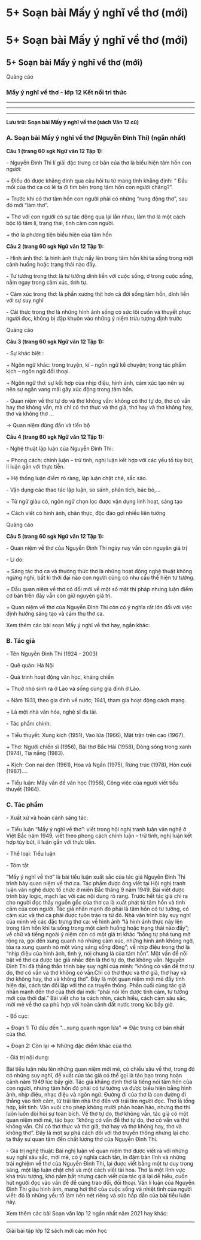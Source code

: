 # 5+ Soạn bài Mấy ý nghĩ về thơ (mới)

# 5+ Soạn bài Mấy ý nghĩ về thơ (mới)

## 5+ Soạn bài Mấy ý nghĩ về thơ (mới)

Quảng cáo

### Mấy ý nghĩ về thơ - lớp 12 Kết nối tri thức

* * *

* * *

* * *

**Lưu trữ: Soạn bài Mấy ý nghĩ về thơ (sách Văn 12 cũ)**

### **A. Soạn bài Mấy ý nghĩ về thơ (Nguyễn Đình Thi) (ngắn nhất)**

**Câu 1 (trang 60 sgk Ngữ văn 12 Tập 1):**

\- Nguyễn Đình Thi lí giải đặc trưng cơ bản của thơ là biểu hiện tâm hồn con người:

\+ Điều đó được khẳng đinh qua câu hỏi tu từ mang tính khẳng định: “ Đầu mối của thơ ca có lẽ ta đi tìm bên trong tâm hồn con người chăng?”. 

\+ Trước khi có thơ tâm hồn con người phải có những “rung động thơ”, sau đó mới “làm thơ”.

\+ Thơ với con người có sự tác động qua lại lẫn nhau, làm thơ là một cách bộc lộ tâm lí, trạng thái, tình cảm con người.

\+ thơ là phương tiện biểu hiện của tâm hồn

**Câu 2 (trang 60 sgk Ngữ văn 12 Tập 1):**

\- Hình ảnh thơ: là hình ảnh thực nẩy lên trong tâm hồn khi ta sống trong một cảnh huống hoặc trạng thái nào đấy.

\- Tư tưởng trong thơ: là tư tưởng dính liền với cuộc sống, ở trong cuộc sống, nằm ngay trong cảm xúc, tình tự.

\- Cảm xúc trong thơ: là phần xương thịt hơn cả đời sống tâm hồn, dính liền với sự suy nghĩ

\- Cái thực trong thơ là những hình ảnh sống có sức lôi cuốn và thuyết phục người đọc, không bị dập khuôn vào những ý niệm trừu tượng định trước

Quảng cáo

**Câu 3 (trang 60 sgk Ngữ văn 12 Tập 1):**

\- Sự khác biệt :

\+ Ngôn ngữ khác: trong truyện, kí – ngôn ngữ kể chuyện; trong tác phẩm kịch – ngôn ngữ đối thoại.

\+ Ngôn ngữ thơ: sự kết hợp của nhịp điệu, hình ảnh, cảm xúc tạo nên sự nên sự ngân vang mãi gây xúc động trong tâm hồn. 

\- Quan niệm về thơ tự do và thơ không vần: không có thơ tự do, thơ có vần hay thơ không vần, mà chỉ có thơ thực và thơ giả, thơ hay và thơ không hay, thơ và không thơ …

→ Quan niệm đúng đắn và tiến bộ

**Câu 4 (trang 60 sgk Ngữ văn 12 Tập 1):**

\- Nghệ thuật lập luận của Nguyễn Đình Thi:

\+ Phong cách: chính luận – trữ tình, nghị luận kết hợp với các yếu tố tùy bút, lí luận gắn với thực tiễn.

\+ Hệ thống luận điểm rõ ràng, lập luận chặt chẽ, sắc sảo.

\- Vận dụng các thao tác lập luận, so sánh, phân tích, bác bỏ,...

\+ Từ ngữ giàu có, ngôn ngữ chọn lọc được vận dụng linh hoạt, sáng tạo

\+ Cách viết có hình ảnh, chân thực, độc đáo gợi nhiều liên tưởng

Quảng cáo

**Câu 5 (trang 60 sgk Ngữ văn 12 Tập 1):**

\- Quan niệm về thơ của Nguyễn Đình Thi ngày nay vẫn còn nguyên giá trị

\- Lí do: 

\+ Sáng tác thơ ca và thưởng thức thơ là những hoạt động nghệ thuật không ngừng nghỉ, bất kì thời đại nào con người cũng có nhu cầu thể hiện tư tưởng.

\+ Dẫu quan niệm về thơ có đổi mới về một số mặt thi pháp nhưng luận điểm cơ bản trên đây vẫn còn giữ nguyên giá trị.

\+ Quan niệm về thơ của Nguyễn Đình Thi còn có ý nghĩa rất lớn đối với việc định hướng sáng tạo và cảm thụ thơ ca.

Xem thêm các bài soạn Mấy ý nghĩ về thơ hay, ngắn khác:

### **B. Tác giả**

\- Tên Nguyễn Đình Thi (1924 - 2003)

\- Quê quán: Hà Nội 

\- Quá trình hoạt động văn học, kháng chiến 

\+ Thuở nhỏ sinh ra ở Lào và sống cùng gia đình ở Lào.

\+ Năm 1931, theo gia đình về nước; 1941, tham gia hoạt động cách mạng.

\+ Là một nhà văn hóa, nghệ sĩ đa tài.

\- Tác phẩm chính: 

\+ Tiểu thuyết: Xung kích (1951), Vào lửa (1966), Mặt trận trên cao (1967).

\+ Thơ: Người chiến sĩ (1956), Bài thơ Bắc Hải (1958), Dòng sông trong xanh (1974), Tia nắng (1983).

\+ Kịch: Con nai đen (1961), Hoa và Ngần (1975), Rừng trúc (1978), Hòn cuội (1987)....

\+ Tiểu luận: Mấy vấn đề văn học (1956), Công việc của người viết tiểu thuyết (1964).

### **C. Tác phẩm**

\- Xuất xứ và hoàn cảnh sáng tác: 

\+ Tiểu luận “Mấy ý nghĩ về thơ”: viết trong hội nghị tranh luận văn nghệ ở Việt Bắc năm 1949, viết theo phong cách chính luận – trữ tình, nghị luận kết hợp tùy bút, lí luận gắn với thực tiễn.

\- Thể loại: Tiểu luận

\- Tóm tắt 

“Mấy ý nghĩ về thơ” là bài tiểu luận xuất sắc của tác giả Nguyễn Đình Thi trình bày quan niệm về thơ ca. Tác phẩm được ông viết tại Hội nghị tranh luận văn nghệ được tổ chức ở miền Bắc tháng 9 năm 1949. Bài viết được trình bày logic, mạch lạc với các nội dung rõ ràng. Trước hết tác giả chỉ ra cho người đọc thấy nguồn gốc của thơ ca là xuất phát từ tâm hồn và tình cảm của con người. Tác giả nhấn mạnh đó phải là tâm hồn có tư tưởng, có cảm xúc và thơ ca phải được tuôn trào ra từ đó. Nhà văn trình bày suy nghĩ của mình về các đặc trưng thơ ca: về hình ảnh “là hình ảnh thực nảy lên trong tâm hồn khi ta sống trong một cảnh huống hoặc trạng thái nào đấy”; về chữ và tiếng ngoài ý niệm còn có một giá trị khác “bỗng tự phá tung mở rộng ra, gọi đến xung quanh nó những cảm xúc, những hình ảnh không ngờ, tỏa ra xung quanh nó một vùng sáng sống động”; về nhịp điệu trong thơ là “nhịp điệu của hình ảnh, tình ý, nói chung là của tâm hồn”. Một vấn đề nổi bật về thơ ca được tác giả nhắc đến là thơ tự do, thơ không vần. Nguyễn Đình Thi đã thẳng thắn trình bày suy nghĩ của mình: “không có vấn đề thơ tự do, thơ có vần và thơ không có vần.Chỉ có thơ thực và thơ giả, thơ hay và thơ không hay, thơ và không thơ”. Đây là một quan niệm mới mẻ đầy tính hiện đại, cách tân đối lập với thơ ca truyền thống. Phần cuối cùng tác giả nhấn mạnh đến thơ của thời đại mới: “phải nói lên được tình cảm, tư tưởng mới của thời đại.” Bài viết cho ta cách nhìn, cách hiểu, cách cảm sâu sắc, mới mẻ về thơ ca phù hợp với hoàn cảnh đất nước trong lúc bấy giờ.

\- Bố cục: 

\+ Đoạn 1: Từ đầu đến "...xung quanh ngọn lửa" => Đặc trưng cơ bản nhất của thơ.

\+ Đoạn 2: Còn lại => Những đặc điểm khác của thơ.

\- Giá trị nội dung: 

Bài tiểu luận nêu lên những quan niệm mới mẻ, có chiều sâu về thơ, trong đó có những suy nghĩ, đề xuất của tác giả có thể gọi là táo bạo trong hoàn cảnh năm 1949 lúc bấy giờ. Tác giả khẳng định thơ là tiếng nói tâm hồn của con người, nhưng tâm hồn đó phải có tư tưởng và được biểu hiện bằng hình ảnh, nhịp điệu, nhạc điệu và ngôn ngữ. Đường đi của thơ là con đường đi thẳng vào tình cảm, từ trái tim nhà thơ đến với trái tim người đọc. Thơ là tổng hợp, kết tinh. Văn xuôi cho phép không mười phân hoàn hảo, nhưng thơ thì luôn luôn đòi hỏi sự toàn bích. Về thơ tự do, thơ không vần, tác giả có một quan niệm mới mẻ, táo bạo: “không có vấn đề thơ tự do, thơ có vần và thơ không vần. Chỉ có thơ thực và thơ giả, thơ hay và thơ không hay, thơ và không thơ”. Đây là một sự phá cách đối với thơ truyền thống nhưng lại cho ta thấy sự quan tâm đến chất lượng thơ của Nguyễn Đình Thi.

\- Giá trị nghệ thuật: Bài nghị luận về quan niệm thơ được viết ra với những suy nghĩ sâu sắc, mới mẻ, có ý nghĩa cách tân, in đậm bản lĩnh và những trải nghiệm về thơ của Nguyễn Đình Thi, lại được viết bằng một tư duy trong sáng, một lập luận chặt chẽ và một cách viết tài hoa. Thơ là một lĩnh vực khá trừu tượng, khó nắm bắt nhưng cách viết của tác giả lại dễ hiểu, cuốn hút người đọc vào vấn đề để cùng trao đổi, đối thoại. Văn lí luận của Nguyễn Đình Thi giàu hình ảnh, mang hơi thở của cuộc sống và nhiệt tình của người viết: đó là những yếu tố làm nên nét riêng và sức hấp dẫn của bài tiểu luận này.

Xem thêm các bài Soạn văn lớp 12 ngắn nhất năm 2021 hay khác:

* * *

Giải bài tập lớp 12 sách mới các môn học
